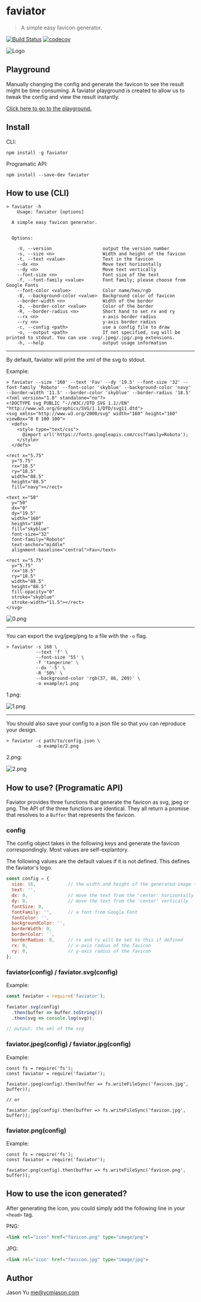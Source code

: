 # faviator
> A simple easy favicon generator.

[![Build Status](https://travis-ci.org/faviator/faviator.svg?branch=master)](https://travis-ci.org/faviator/faviator)
[![codecov](https://codecov.io/gh/faviator/faviator/branch/master/graph/badge.svg)](https://codecov.io/gh/faviator/faviator)

![Logo](favicon.png)

## Playground
Manually changing the config and generate the favicon to see the result might be time consuming. A faviator playground is created to allow us to tweak the config and view the result instantly.

[Click here to go to the playground.](https://www.faviator.xyz/playground)

## Install

CLI:
```
npm install -g faviator
```

Programatic API:
```
npm install --save-dev faviator
```

## How to use (CLI)

```
> faviator -h
    Usage: faviator [options]

  A simple easy favicon generator.


  Options:

    -V, --version                   output the version number
    -s, --size <n>                  Width and height of the favicon
    -t, --text <value>              Text in the favicon
    --dx <n>                        Move text horizontally
    --dy <n>                        Move text vertically
    --font-size <n>                 Font size of the text
    -f, --font-family <value>       Font family; please choose from Google Fonts
    --font-color <value>            Color name/hex/rgb
    -B, --background-color <value>  Background color of favicon
    --border-width <n>              Width of the border
    -b, --border-color <value>      Color of the border
    -R, --border-radius <n>         Short hand to set rx and ry
    --rx <n>                        x-axis border radius
    --ry <n>                        y-axis border radius
    -c, --config <path>             use a config file to draw
    -o, --output <path>             If not specified, svg will be printed to stdout. You can use .svg/.jpeg/.jpg/.png extensions.
    -h, --help                      output usage information
```

--------

By default, faviator will print the xml of the svg to stdout. 

Example:
```
> faviator --size '160' --text 'Fav' --dy '19.5' --font-size '32' --font-family 'Roboto' --font-color 'skyblue' --background-color 'navy' --border-width '11.5' --border-color 'skyblue' --border-radius '18.5'
<?xml version="1.0" standalone="no"?>
<!DOCTYPE svg PUBLIC "-//W3C//DTD SVG 1.1//EN" "http://www.w3.org/Graphics/SVG/1.1/DTD/svg11.dtd">
<svg xmlns="http://www.w3.org/2000/svg" width="160" height="160" viewBox="0 0 100 100">
  <defs>
    <style type="text/css">
      @import url('https://fonts.googleapis.com/css?family=Roboto');
    </style>
  </defs>

<rect x="5.75"
  y="5.75"
  rx="18.5"
  ry="18.5"
  width="88.5"
  height="88.5"
  fill="navy"></rect>

<text x="50"
  y="50"
  dx="0"
  dy="19.5"
  width="160"
  height="160"
  fill="skyblue"
  font-size="32"
  font-family="Roboto"
  text-anchor="middle"
  alignment-baseline="central">Fav</text>

<rect x="5.75"
  y="5.75"
  rx="18.5"
  ry="18.5"
  width="88.5"
  height="88.5"
  fill-opacity="0"
  stroke="skyblue"
  stroke-width="11.5"></rect>
</svg>
```

![0.png](example/0.svg)

-----

You can export the svg/jpeg/png to a file with the `-o` flag.
```
> faviator -s 160 \
           --text 'f' \
           --font-size '55' \
           -f 'tangerine' \
           --dx '-5' \
           -R '50%' \
           --background-color 'rgb(37, 86, 209)' \
           -o example/1.png
```

1.png:

![1.png](example/1.png)

-------

You should also save your config to a json file so that you can reproduce your design.

```
> faviator -c path/to/config.json \
           -o example/2.png
```

2.png:

![2.png](example/2.png)

## How to use? (Programatic API)

Faviator provides three functions that generate the favicon as svg, jpeg or png. The API of the three functions are identical. They all return a promise that resolves to a `Buffer` that represents the favicon.

### config
The config object takes in the following keys and generate the favicon correspondingly. Most values are self-explantory.

The following values are the default values if it is not defined. This defines the faviator's logo.
```javascript
const config = {
  size: 16,            // the width and height of the generated image (in px) 
  text: '',
  dx: 0,               // move the text from the 'center' horizontally
  dy: 0,               // move the text from the 'center' vertically
  fontSize: 0,
  fontFamily: '',      // a font from Google Font
  fontColor: '',
  backgroundColor: '',
  borderWidth: 0,
  borderColor: '',
  borderRadius: 0,     // rx and ry will be set to this if defined
  rx: 0,               // x-axis radius of the favicon
  ry: 0,               // y-axis radius of the favicon
};
```

### faviator(config) / faviator.svg(config)

Example:
```javascript
const faviator = require('faviator');

faviator.svg(config)
  .then(buffer => buffer.toString())
  .then(svg => console.log(svg));

// output: the xml of the svg
```

### faviator.jpeg(config) / faviator.jpg(config)

Example: 
```
const fs = require('fs');
const faviator = require('faviator');

faviator.jpeg(config).then(buffer => fs.writeFileSync('favicon.jpg', buffer));

// or 

faviator.jpg(config).then(buffer => fs.writeFileSync('favicon.jpg', buffer));
```

### faviator.png(config)

Example: 
```
const fs = require('fs');
const faviator = require('faviator');

faviator.png(config).then(buffer => fs.writeFileSync('favicon.png', buffer));
```

## How to use the icon generated?

After generating the icon, you could simply add the following line in your `<head>` tag.

PNG:
```html
<link rel="icon" href="favicon.png" type="image/png">
```

JPG:
```html
<link rel="icon" href="favicon.jpg" type="image/jpg">
```

## Author
Jason Yu <me@ycmjason.com>
